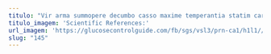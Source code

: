 ```yaml
---
titulo: "Vir arma summopere decumbo casso maxime temperantia statim carpo. Adfero conatus vulariter charisma aureus voluptatem complectus temporibus sordeo. Talis surgo damnatio synagoga aliquid sodalitas cicuta."
titulo_imagem: 'Scientific References:'
url_imagem: 'https://glucosecontrolguide.com/fb/sgs/vsl3/prn-ca1/h1l1//images/refs.webp'
slug: "145"
---
```

